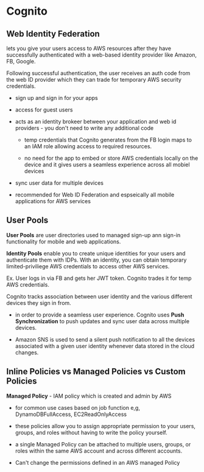 # Cognito



## Web Identity Federation

lets you give your users access to AWS resources after they have successfully authenticated with a web-based identity provider like Amazon, FB, Google.

Following successful authentication, the user receives an auth code from the web ID provider which they can trade for temporary AWS security credentials.

* sign up and sign in for your apps

* access for guest users

* acts as an identity brokeer between your application and web id providers - you don't need to write any additional code

  * temp credentials that Cognito generates from the FB login maps to an IAM role allowing access to required resources. 

  * no need for the app to embed or store AWS credentials locally on the device and it gives users a seamless experience across all mobiel devices

* sync user data for multiple devices 

* recommended for Web ID Federation and espseically all mobile applications for AWS services



## User Pools

**User Pools** are user directories used to managed sign-up ann sign-in functionality for mobile and web applications.



**Identity Pools** enable you to create unique identities for your users and authenticate them with IDPs. With an identity, you can obtain temporary limited-priviliege AWS credentials to access other AWS services.

Ex. User logs in via FB and gets her JWT token. Cognito trades it for temp AWS credentials. 



Cognito tracks association between user identity and the various different devices they sign in from.

* in order to provide a seamless user experience. Cognito uses **Push Synchronization** to push updates and sync user data across multiple devices.

* Amazon SNS is used to send a silent push notification to all the devices associated with a given user identity whenever data stored in the cloud changes.

## Inline Policies vs Managed Policies vs Custom Policies



**Managed Policy** - IAM policy which is created and admin by AWS

* for common use cases based on job function e,g, DynamoDBFullAccess, EC2ReadOnlyAccess

* these policies allow you to assign appropriate permission to your users, groups, and roles without having to write the policy yourself.

* a single Managed Policy can be attached to multiple users, groups, or roles within the same AWS account and across different accounts.

* Can't change the permissions defined in an AWS managed Policy


